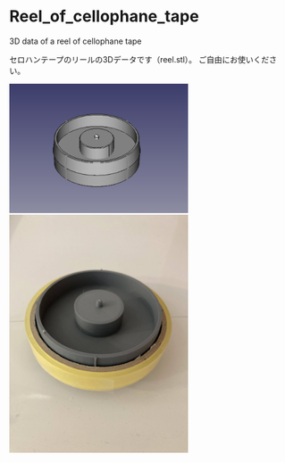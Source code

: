 # Reel_of_cellophane_tape
3D data of a reel of cellophane tape

セロハンテープのリールの3Dデータです（reel.stl）。
ご自由にお使いください。

<img src="https://github.com/maki-makirou/Reel_of_cellophane_tape/blob/main/reel.png" width="320px">
<img src="https://github.com/maki-makirou/Reel_of_cellophane_tape/blob/main/IMG_5699.jpg" width="320px">
